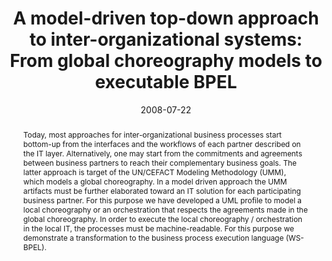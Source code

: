 ---
abstract: Today, most approaches for inter-organizational business processes start
  bottom-up from the interfaces and the workflows of each partner described on the
  IT layer. Alternatively, one may start from the commitments and agreements between
  business partners to reach their complementary business goals. The latter approach
  is target of the UN/CEFACT Modeling Methodology (UMM), which models a global choreography.
  In a model driven approach the UMM artifacts must be further elaborated toward an
  IT solution for each participating business partner. For this purpose we have developed
  a UML profile to model a local choreography or an orchestration that respects the
  agreements made in the global choreography. In order to execute the local choreography
  / orchestration in the local IT, the processes must be machine-readable. For this
  purpose we demonstrate a transformation to the business process execution language
  (WS-BPEL).
authors:
- Birgit Hofreiter
- Christian Huemer
date: '2008-07-22'
featured: false
links:
- name: Publik
  url: https://publik.tuwien.ac.at/showentry.php?ID=166333&lang=2
publication: 'Talk: IEEE Conference on E-Commerce Technology (CEC''08), Washington
  D.C., USA; 07-22-2008 - 07-24-2008; in: "IEEE Joint Conference on E-Commerce Technology
  (CEC''08) and Enterprise Computing, E-Commerce, and E-Services (EEE''08)", IEEE
  Computer Society, (2008), ISBN: 978-0-7695-3340-7; 136 - 145'
publication_types:
- '1'
publishDate: '2008-07-22'
title: 'A model-driven top-down approach to inter-organizational systems: From global
  choreography models to executable BPEL'
url_pdf: http://publik.tuwien.ac.at/files/PubDat_166333.pdf
---